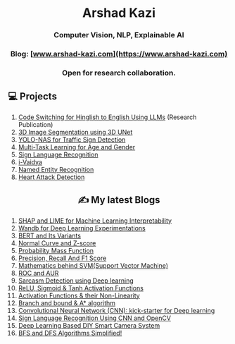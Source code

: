 <div align='center'>
<h1>Arshad Kazi</h1>
 <h3>Computer Vision, NLP, Explainable AI</h3>



### Blog: [www.arshad-kazi.com](https://www.arshad-kazi.com)
  ### Open for research collaboration.
  
</div>


  
## 💻 Projects 
  
 </div>
 
1) [Code Switching for Hinglish to English Using LLMs](https://arxiv.org/abs/2312.13179) (Research Publication)
2) [3D Image Segmentation using 3D UNet](https://github.com/Arshad221b/MedSeg)
3) [YOLO-NAS for Traffic Sign Detection](https://github.com/Arshad221b/YOLO-NAS-for-custom-data)
4) [Multi-Task Learning for Age and Gender](https://github.com/Arshad221b/multi-task-learning-for-age-and-gender-)
5) [Sign Language Recognition](https://github.com/Arshad221b/Sign-Language-Recognition)
6) [i-Vaidya](https://github.com/Arshad221b/srm_hack)
7) [Named Entity Recognition](https://github.com/Arshad221b/Named-Entity-Recognition/blob/main/NER_updated.ipynb)
8) [Heart Attack Detection](https://github.com/Arshad221b/Machine-Learning-with-flask)



<h2 align='center'>✍️ My latest Blogs</h2>
<div align='center'>

 </div>
 
1) [SHAP and LIME for Machine Learning Interpretability](https://arshad-kazi.com/shap-and-lime-for-ml-interpretability/)
2) [Wandb for Deep Learning Experimentations](https://arshad-kazi.com/wandb-for-deep-learning/)
3) [BERT and Its Variants](https://arshad-kazi.com/bert-and-its-variants/)
4) [Normal Curve and Z-score](https://www.arshad-kazi.com/normal-distribution-and-z-score/)
5) [Probability Mass Function](https://www.arshad-kazi.com/probability-mass-function/)
6) [Precision, Recall And F1 Score](https://www.arshad-kazi.com/precision-recall-and-f1-score/)
7) [Mathematics behind SVM(Support Vector Machine)](https://www.arshad-kazi.com/mathematics-behind-svmsupport-vector-machine/)
8) [ROC and AUR](https://www.arshad-kazi.com/roc-curve-and-aur-from-scratch/)
9) [Sarcasm Detection using Deep learning](https://www.arshad-kazi.com/sarcasm-detection/)
10) [ReLU, Sigmoid & Tanh Activation Functions](https://www.arshad-kazi.com/activation-functions/)
11) [Activation Functions & their Non-Linearity](https://www.arshad-kazi.com/intro-to-activation-functions-their-non-linearity/)
12) [Branch and bound & A* algorithm](https://www.arshad-kazi.com/branch-and-bound-a-algorithm/)
13) [Convolutional Neural Network (CNN): kick-starter for Deep learning](https://www.arshad-kazi.com/cnn/)
14) [Sign Language Recognition Using CNN and OpenCV](https://www.arshad-kazi.com/sign-language-recognition-using-cnn-and-opencv/)
15) [Deep Learning Based DIY Smart Camera System](https://www.arshad-kazi.com/deep-learning-based-diy-smart-camera-system/)
16) [BFS and DFS Algorithms Simplified!](https://www.arshad-kazi.com/bfs-and-dfs-algorithms-in-simple-words/)

<div align='center'>


